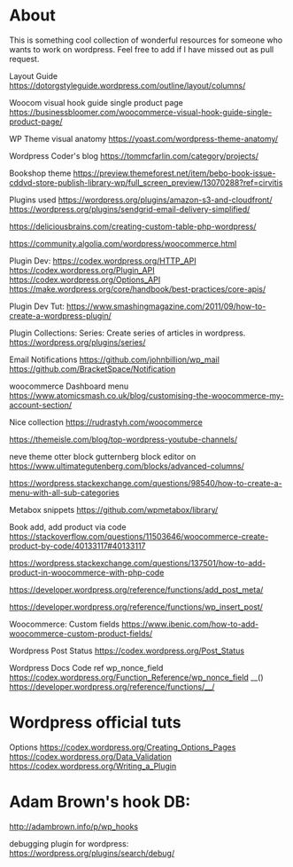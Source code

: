 # About

This is something cool collection of wonderful resources for someone who wants to work on wordpress. Feel free to add if I have missed out as pull request.

Layout Guide
https://dotorgstyleguide.wordpress.com/outline/layout/columns/

Woocom visual hook guide single product page
https://businessbloomer.com/woocommerce-visual-hook-guide-single-product-page/


WP Theme visual anatomy
https://yoast.com/wordpress-theme-anatomy/

Wordpress Coder's blog
https://tommcfarlin.com/category/projects/

Bookshop theme
https://preview.themeforest.net/item/bebo-book-issue-cddvd-store-publish-library-wp/full_screen_preview/13070288?ref=cirvitis


Plugins used
https://wordpress.org/plugins/amazon-s3-and-cloudfront/
https://wordpress.org/plugins/sendgrid-email-delivery-simplified/


https://deliciousbrains.com/creating-custom-table-php-wordpress/

https://community.algolia.com/wordpress/woocommerce.html


Plugin Dev:
https://codex.wordpress.org/HTTP_API
https://codex.wordpress.org/Plugin_API
https://codex.wordpress.org/Options_API
https://make.wordpress.org/core/handbook/best-practices/core-apis/

Plugin Dev Tut: 
https://www.smashingmagazine.com/2011/09/how-to-create-a-wordpress-plugin/

Plugin Collections:
Series:
Create series of articles in wordpress.
https://wordpress.org/plugins/series/ 

Email Notifications
https://github.com/johnbillion/wp_mail
https://github.com/BracketSpace/Notification


woocommerce Dashboard menu
https://www.atomicsmash.co.uk/blog/customising-the-woocommerce-my-account-section/

Nice collection
https://rudrastyh.com/woocommerce
	
https://themeisle.com/blog/top-wordpress-youtube-channels/

neve theme
otter block
gutternberg
block editor on
https://www.ultimategutenberg.com/blocks/advanced-columns/

https://wordpress.stackexchange.com/questions/98540/how-to-create-a-menu-with-all-sub-categories

Metabox snippets
https://github.com/wpmetabox/library/


Book add, add product via code
https://stackoverflow.com/questions/11503646/woocommerce-create-product-by-code/40133117#40133117

https://wordpress.stackexchange.com/questions/137501/how-to-add-product-in-woocommerce-with-php-code

https://developer.wordpress.org/reference/functions/add_post_meta/

https://developer.wordpress.org/reference/functions/wp_insert_post/

Woocommerce:
Custom fields 
https://www.ibenic.com/how-to-add-woocommerce-custom-product-fields/

Wordpress Post Status
https://codex.wordpress.org/Post_Status


Wordpress Docs Code ref
wp_nonce_field
https://codex.wordpress.org/Function_Reference/wp_nonce_field
__() https://developer.wordpress.org/reference/functions/__/

Wordpress official tuts
========================

Options 
https://codex.wordpress.org/Creating_Options_Pages
https://codex.wordpress.org/Data_Validation
https://codex.wordpress.org/Writing_a_Plugin

Adam Brown's hook DB:
=====================
http://adambrown.info/p/wp_hooks

debugging plugin for wordpress:
https://wordpress.org/plugins/search/debug/
